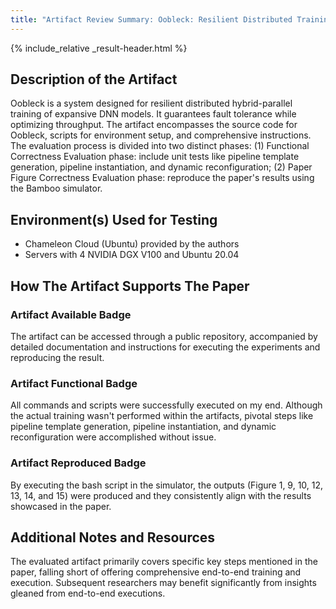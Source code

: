 ```yaml
---
title: "Artifact Review Summary: Oobleck: Resilient Distributed Training of Large Models Using Pipeline Templates"
---
```


{% include_relative _result-header.html %}

## Description of the Artifact

Oobleck is a system designed for resilient distributed hybrid-parallel training of expansive DNN models. It guarantees fault tolerance while optimizing throughput. The artifact encompasses the source code for Oobleck, scripts for environment setup, and comprehensive instructions. The evaluation process is divided into two distinct phases: (1) Functional Correctness Evaluation phase: include unit tests like pipeline template generation, pipeline instantiation, and dynamic reconfiguration; (2) Paper Figure Correctness Evaluation phase: reproduce the paper's results using the Bamboo simulator.


## Environment(s) Used for Testing

* Chameleon Cloud (Ubuntu) provided by the authors
* Servers with 4 NVIDIA DGX V100 and Ubuntu 20.04


## How The Artifact Supports The Paper

### Artifact Available Badge
The artifact can be accessed through a public repository, accompanied by detailed documentation and instructions for executing the experiments and reproducing the result.

### Artifact Functional Badge
All commands and scripts were successfully executed on my end. Although the actual training wasn't performed within the artifacts, pivotal steps like pipeline template generation, pipeline instantiation, and dynamic reconfiguration were accomplished without issue. 

### Artifact Reproduced Badge
By executing the bash script in the simulator, the outputs (Figure 1, 9, 10, 12, 13, 14, and 15) were produced and they consistently align with the results showcased in the paper. 


## Additional Notes and Resources

The evaluated artifact primarily covers specific key steps mentioned in the paper, falling short of offering comprehensive end-to-end training and execution. Subsequent researchers may benefit significantly from insights gleaned from end-to-end executions.
